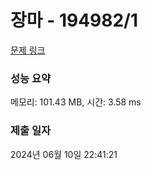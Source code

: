 # 장마 - 194982/1 

[문제 링크](https://level.goorm.io/exam/194982/%EC%9E%A5%EB%A7%88/quiz/1) 

### 성능 요약

메모리: 101.43 MB, 시간: 3.58 ms

### 제출 일자

2024년 06월 10일 22:41:21

